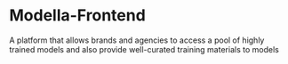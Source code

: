 # Modella-Frontend
A platform that allows brands and agencies to access a pool of highly trained models and also provide well-curated training materials to models
